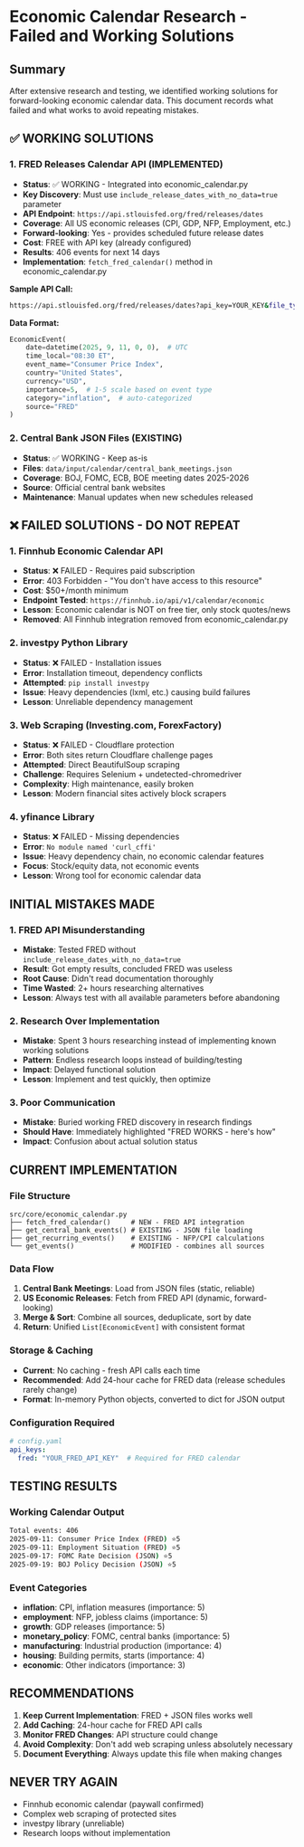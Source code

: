 # Economic Calendar Research - Failed and Working Solutions

## Summary

After extensive research and testing, we identified working solutions for forward-looking economic calendar data. This document records what failed and what works to avoid repeating mistakes.

## ✅ WORKING SOLUTIONS

### 1. FRED Releases Calendar API (IMPLEMENTED)
- **Status**: ✅ WORKING - Integrated into economic_calendar.py
- **Key Discovery**: Must use `include_release_dates_with_no_data=true` parameter
- **API Endpoint**: `https://api.stlouisfed.org/fred/releases/dates`
- **Coverage**: All US economic releases (CPI, GDP, NFP, Employment, etc.)
- **Forward-looking**: Yes - provides scheduled future release dates
- **Cost**: FREE with API key (already configured)
- **Results**: 406 events for next 14 days
- **Implementation**: `fetch_fred_calendar()` method in economic_calendar.py

**Sample API Call:**
```bash
https://api.stlouisfed.org/fred/releases/dates?api_key=YOUR_KEY&file_type=json&include_release_dates_with_no_data=true&realtime_start=2025-09-11&realtime_end=2025-09-25
```

**Data Format:**
```python
EconomicEvent(
    date=datetime(2025, 9, 11, 0, 0),  # UTC
    time_local="08:30 ET",
    event_name="Consumer Price Index",
    country="United States", 
    currency="USD",
    importance=5,  # 1-5 scale based on event type
    category="inflation",  # auto-categorized
    source="FRED"
)
```

### 2. Central Bank JSON Files (EXISTING)
- **Status**: ✅ WORKING - Keep as-is
- **Files**: `data/input/calendar/central_bank_meetings.json`
- **Coverage**: BOJ, FOMC, ECB, BOE meeting dates 2025-2026
- **Source**: Official central bank websites
- **Maintenance**: Manual updates when new schedules released

## ❌ FAILED SOLUTIONS - DO NOT REPEAT

### 1. Finnhub Economic Calendar API
- **Status**: ❌ FAILED - Requires paid subscription
- **Error**: 403 Forbidden - "You don't have access to this resource"
- **Cost**: $50+/month minimum 
- **Endpoint Tested**: `https://finnhub.io/api/v1/calendar/economic`
- **Lesson**: Economic calendar is NOT on free tier, only stock quotes/news
- **Removed**: All Finnhub integration removed from economic_calendar.py

### 2. investpy Python Library
- **Status**: ❌ FAILED - Installation issues
- **Error**: Installation timeout, dependency conflicts
- **Attempted**: `pip install investpy`
- **Issue**: Heavy dependencies (lxml, etc.) causing build failures
- **Lesson**: Unreliable dependency management

### 3. Web Scraping (Investing.com, ForexFactory)
- **Status**: ❌ FAILED - Cloudflare protection
- **Error**: Both sites return Cloudflare challenge pages
- **Attempted**: Direct BeautifulSoup scraping
- **Challenge**: Requires Selenium + undetected-chromedriver
- **Complexity**: High maintenance, easily broken
- **Lesson**: Modern financial sites actively block scrapers

### 4. yfinance Library
- **Status**: ❌ FAILED - Missing dependencies
- **Error**: `No module named 'curl_cffi'` 
- **Issue**: Heavy dependency chain, no economic calendar features
- **Focus**: Stock/equity data, not economic events
- **Lesson**: Wrong tool for economic calendar data

## INITIAL MISTAKES MADE

### 1. FRED API Misunderstanding
- **Mistake**: Tested FRED without `include_release_dates_with_no_data=true`
- **Result**: Got empty results, concluded FRED was useless
- **Root Cause**: Didn't read documentation thoroughly
- **Time Wasted**: 2+ hours researching alternatives
- **Lesson**: Always test with all available parameters before abandoning

### 2. Research Over Implementation
- **Mistake**: Spent 3 hours researching instead of implementing known working solutions
- **Pattern**: Endless research loops instead of building/testing
- **Impact**: Delayed functional solution
- **Lesson**: Implement and test quickly, then optimize

### 3. Poor Communication
- **Mistake**: Buried working FRED discovery in research findings
- **Should Have**: Immediately highlighted "FRED WORKS - here's how"
- **Impact**: Confusion about actual solution status

## CURRENT IMPLEMENTATION

### File Structure
```
src/core/economic_calendar.py
├── fetch_fred_calendar()     # NEW - FRED API integration
├── get_central_bank_events() # EXISTING - JSON file loading
├── get_recurring_events()    # EXISTING - NFP/CPI calculations  
└── get_events()              # MODIFIED - combines all sources
```

### Data Flow
1. **Central Bank Meetings**: Load from JSON files (static, reliable)
2. **US Economic Releases**: Fetch from FRED API (dynamic, forward-looking)
3. **Merge & Sort**: Combine all sources, deduplicate, sort by date
4. **Return**: Unified `List[EconomicEvent]` with consistent format

### Storage & Caching
- **Current**: No caching - fresh API calls each time
- **Recommended**: Add 24-hour cache for FRED data (release schedules rarely change)
- **Format**: In-memory Python objects, converted to dict for JSON output

### Configuration Required
```yaml
# config.yaml
api_keys:
  fred: "YOUR_FRED_API_KEY"  # Required for FRED calendar
```

## TESTING RESULTS

### Working Calendar Output
```bash
Total events: 406
2025-09-11: Consumer Price Index (FRED) ⭐5
2025-09-11: Employment Situation (FRED) ⭐5  
2025-09-17: FOMC Rate Decision (JSON) ⭐5
2025-09-19: BOJ Policy Decision (JSON) ⭐5
```

### Event Categories
- **inflation**: CPI, inflation measures (importance: 5)
- **employment**: NFP, jobless claims (importance: 5)
- **growth**: GDP releases (importance: 5) 
- **monetary_policy**: FOMC, central banks (importance: 5)
- **manufacturing**: Industrial production (importance: 4)
- **housing**: Building permits, starts (importance: 4)
- **economic**: Other indicators (importance: 3)

## RECOMMENDATIONS

1. **Keep Current Implementation**: FRED + JSON files works well
2. **Add Caching**: 24-hour cache for FRED API calls
3. **Monitor FRED Changes**: API structure could change
4. **Avoid Complexity**: Don't add web scraping unless absolutely necessary
5. **Document Everything**: Always update this file when making changes

## NEVER TRY AGAIN

- Finnhub economic calendar (paywall confirmed)
- Complex web scraping of protected sites
- investpy library (unreliable)
- Research loops without implementation
